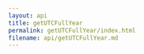 ```yaml
---
layout: api
title: getUTCFullYear
permalink: getUTCFullYear/index.html
filename: api/getUTCFullYear.md
---
```

